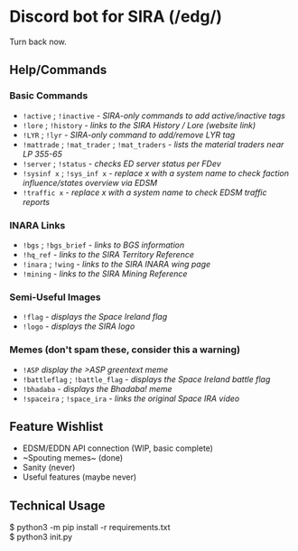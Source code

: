 # Discord bot for SIRA (/edg/)

Turn back now.

## Help/Commands

### Basic Commands

- `!active` ; `!inactive` - *SIRA-only commands to add active/inactive tags*
- `!lore` ; `!history` - *links to the SIRA History / Lore (website link)*
- `!LYR` ; `!lyr` - *SIRA-only command to add/remove LYR tag*
- `!mattrade` ; `!mat_trader` ; `!mat_traders` - *lists the material traders near LP 355-65*
- `!server` ; `!status` - *checks ED server status per FDev*
- `!sysinf x` ; `!sys_inf x` - *replace x with a system name to check faction influence/states overview via EDSM*
- `!traffic x` - *replace x with a system name to check EDSM traffic reports*

### INARA Links

- `!bgs` ; `!bgs_brief` - *links to BGS information*
- `!hq_ref` - *links to the SIRA Territory Reference*
- `!inara` ; `!wing` - *links to the SIRA INARA wing page*
- `!mining` - *links to the SIRA Mining Reference*

### Semi-Useful Images

- `!flag` - *displays the Space Ireland flag*
- `!logo` - *displays the SIRA logo*

### Memes (don't spam these, consider this a warning)

- `!ASP` *display the >ASP greentext meme*
- `!battleflag` ; `!battle_flag` - *displays the Space Ireland battle flag*
- `!bhadaba` - *displays the Bhadaba! meme*
- `!spaceira` ; `!space_ira` - *links the original Space IRA video*

## Feature Wishlist

- EDSM/EDDN API connection (WIP, basic complete)
- ~Spouting memes~ (done)
- Sanity (never)
- Useful features (maybe never)

## Technical Usage

$ python3 -m pip install -r requirements.txt\
$ python3 init.py
